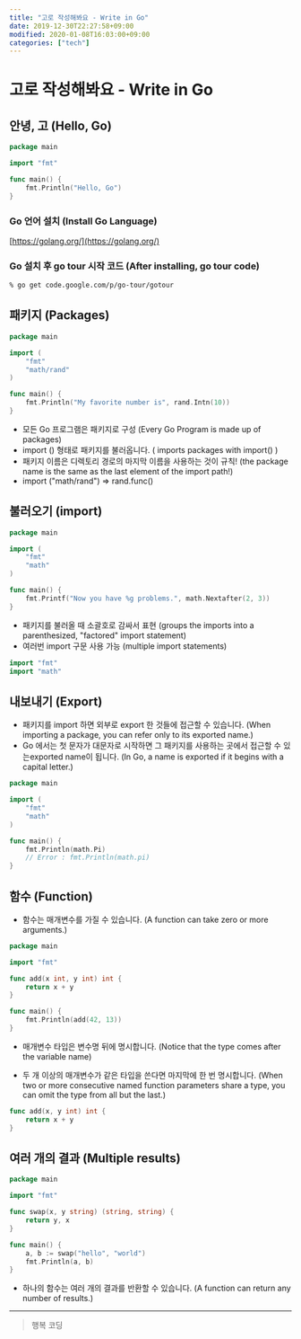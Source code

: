 ```yaml
---
title: "고로 작성해봐요 - Write in Go"
date: 2019-12-30T22:27:58+09:00
modified: 2020-01-08T16:03:00+09:00
categories: ["tech"]
---
```


# 고로 작성해봐요 - Write in Go

## 안녕, 고 (Hello, Go)

```go
package main

import "fmt"

func main() {
	fmt.Println("Hello, Go")
}
```

### Go 언어 설치 (Install Go Language)

[https://golang.org/](https://golang.org/)

### Go 설치 후 go tour 시작 코드 (After installing, go tour code)

```bash
% go get code.google.com/p/go-tour/gotour
```

## 패키지 (Packages)

```go
package main

import (
	"fmt"
	"math/rand"
)

func main() {
	fmt.Println("My favorite number is", rand.Intn(10))
}

```

- 모든 Go 프로그램은 패키지로 구성 (Every Go Program is made up of packages)
- import () 형태로 패키지를 불러옵니다. ( imports packages with import() )
- 패키지 이름은 디렉토리 경로의 마지막 이름을 사용하는 것이 규칙! (the package name is the same as the last element of the import path!)
- import ("math/rand") => rand.func()

## 불러오기 (import)

```go
package main

import (
	"fmt"
	"math"
)

func main() {
	fmt.Printf("Now you have %g problems.", math.Nextafter(2, 3))
}
```

- 패키지를 불러올 때 소괄호로 감싸서 표현 (groups the imports into a parenthesized, "factored" import statement)
- 여러번 import 구문 사용 가능 (multiple import statements) 

```go
import "fmt"
import "math"
```

## 내보내기 (Export)

- 패키지를 import 하면 외부로 export 한 것들에 접근할 수 있습니다. (When importing a package, you can refer only to its exported name.)
- Go 에서는 첫 문자가 대문자로 시작하면 그 패키지를 사용하는 곳에서 접근할 수 있는exported name이  됩니다. (In Go, a name is exported if it begins with a capital letter.)

```go
package main

import (
	"fmt"
	"math"
)

func main() {
	fmt.Println(math.Pi)
	// Error : fmt.Println(math.pi)
}
```

## 함수 (Function)

- 함수는 매개변수를 가질 수 있습니다. (A function can take zero or more arguments.)

```go
package main

import "fmt"

func add(x int, y int) int {
	return x + y
}

func main() {
	fmt.Println(add(42, 13))
}
```

- 매개변수 타입은 변수명 뒤에 명시합니다. (Notice that the type comes after the variable name)

- 두 개 이상의 매개변수가 같은 타입을 쓴다면 마지막에 한 번 명시합니다. (When two or more consecutive named function parameters share a type, you can omit the type from all but the last.)

```go
func add(x, y int) int {
	return x + y
}
```

## 여러 개의 결과 (Multiple results)

```go
package main

import "fmt"

func swap(x, y string) (string, string) {
	return y, x
}

func main() {
	a, b := swap("hello", "world")
	fmt.Println(a, b)
}
```

- 하나의 함수는 여러 개의 결과를 반환할 수 있습니다. (A function can return any number of results.)

<!-- ## 이름이 정해진 결과 (Named Results) -->

---

> 행복 코딩
